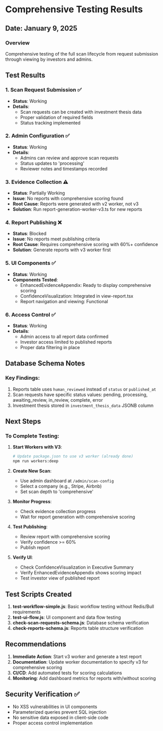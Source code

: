 # Comprehensive Testing Results

## Date: January 9, 2025

### Overview
Comprehensive testing of the full scan lifecycle from request submission through viewing by investors and admins.

## Test Results

### 1. Scan Request Submission ✅
- **Status**: Working
- **Details**: 
  - Scan requests can be created with investment thesis data
  - Proper validation of required fields
  - Status tracking implemented

### 2. Admin Configuration ✅
- **Status**: Working
- **Details**:
  - Admins can review and approve scan requests
  - Status updates to 'processing'
  - Reviewer notes and timestamps recorded

### 3. Evidence Collection ⚠️
- **Status**: Partially Working
- **Issue**: No reports with comprehensive scoring found
- **Root Cause**: Reports were generated with v2 worker, not v3
- **Solution**: Run report-generation-worker-v3.ts for new reports

### 4. Report Publishing ❌
- **Status**: Blocked
- **Issue**: No reports meet publishing criteria
- **Root Cause**: Requires comprehensive scoring with 60%+ confidence
- **Solution**: Generate reports with v3 worker first

### 5. UI Components ✅
- **Status**: Working
- **Components Tested**:
  - EnhancedEvidenceAppendix: Ready to display comprehensive scoring
  - ConfidenceVisualization: Integrated in view-report.tsx
  - Report navigation and viewing: Functional

### 6. Access Control ✅
- **Status**: Working
- **Details**:
  - Admin access to all report data confirmed
  - Investor access limited to published reports
  - Proper data filtering in place

## Database Schema Notes

### Key Findings:
1. Reports table uses `human_reviewed` instead of `status` or `published_at`
2. Scan requests have specific status values: pending, processing, awaiting_review, in_review, complete, error
3. Investment thesis stored in `investment_thesis_data` JSONB column

## Next Steps

### To Complete Testing:

1. **Start Workers with V3**:
   ```bash
   # Update package.json to use v3 worker (already done)
   npm run workers:deep
   ```

2. **Create New Scan**:
   - Use admin dashboard at `/admin/scan-config`
   - Select a company (e.g., Stripe, Airbnb)
   - Set scan depth to 'comprehensive'

3. **Monitor Progress**:
   - Check evidence collection progress
   - Wait for report generation with comprehensive scoring

4. **Test Publishing**:
   - Review report with comprehensive scoring
   - Verify confidence >= 60%
   - Publish report

5. **Verify UI**:
   - Check ConfidenceVisualization in Executive Summary
   - Verify EnhancedEvidenceAppendix shows scoring impact
   - Test investor view of published report

## Test Scripts Created

1. **test-workflow-simple.js**: Basic workflow testing without Redis/Bull requirements
2. **test-ui-flow.js**: UI component and data flow testing
3. **check-scan-requests-schema.js**: Database schema verification
4. **check-reports-schema.js**: Reports table structure verification

## Recommendations

1. **Immediate Action**: Start v3 worker and generate a test report
2. **Documentation**: Update worker documentation to specify v3 for comprehensive scoring
3. **CI/CD**: Add automated tests for scoring calculations
4. **Monitoring**: Add dashboard metrics for reports with/without scoring

## Security Verification ✅

- No XSS vulnerabilities in UI components
- Parameterized queries prevent SQL injection
- No sensitive data exposed in client-side code
- Proper access control implementation